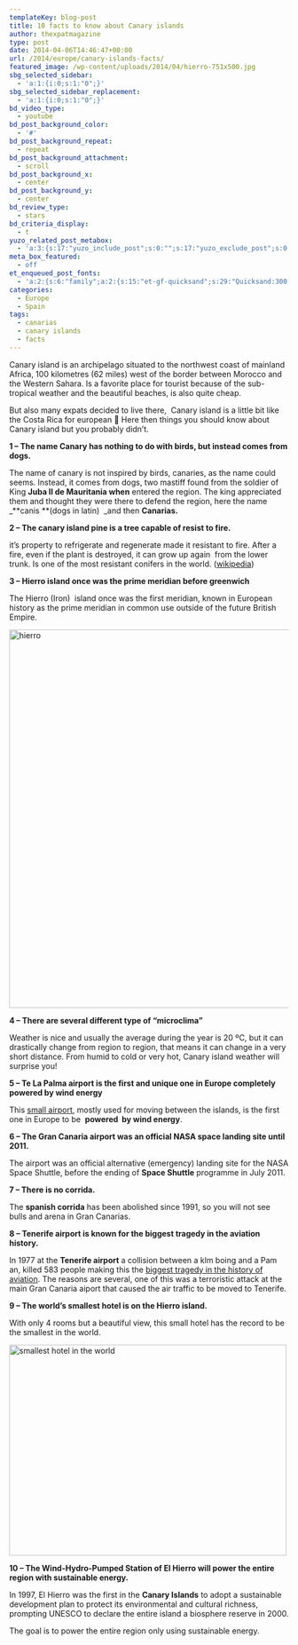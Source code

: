 ```yaml
---
templateKey: blog-post
title: 10 facts to know about Canary islands
author: thexpatmagazine
type: post
date: 2014-04-06T14:46:47+00:00
url: /2014/europe/canary-islands-facts/
featured_image: /wp-content/uploads/2014/04/hierro-751x500.jpg
sbg_selected_sidebar:
  - 'a:1:{i:0;s:1:"0";}'
sbg_selected_sidebar_replacement:
  - 'a:1:{i:0;s:1:"0";}'
bd_video_type:
  - youtube
bd_post_background_color:
  - '#'
bd_post_background_repeat:
  - repeat
bd_post_background_attachment:
  - scroll
bd_post_background_x:
  - center
bd_post_background_y:
  - center
bd_review_type:
  - stars
bd_criteria_display:
  - t
yuzo_related_post_metabox:
  - 'a:3:{s:17:"yuzo_include_post";s:0:"";s:17:"yuzo_exclude_post";s:0:"";s:21:"yuzo_disabled_related";N;}'
meta_box_featured:
  - off
et_enqueued_post_fonts:
  - 'a:2:{s:6:"family";a:2:{s:15:"et-gf-quicksand";s:29:"Quicksand:300,regular,500,700";s:10:"et-gf-lato";s:75:"Lato:100,100italic,300,300italic,regular,italic,700,700italic,900,900italic";}s:6:"subset";a:2:{i:0;s:5:"latin";i:1;s:9:"latin-ext";}}'
categories:
  - Europe
  - Spain
tags:
  - canarias
  - canary islands
  - facts
---
```


Canary island is an archipelago situated to the northwest coast of mainland Africa, 100 kilometres (62 miles) west of the border between Morocco and the Western Sahara. Is a favorite place for tourist because of the sub-tropical weather and the beautiful beaches, is also quite cheap. <!--more-->

But also many expats decided to live there,  Canary island is a little bit like the Costa Rica for european 🙂 Here then things you should know about Canary island but you probably didn&#8217;t.

**1 &#8211; The name Canary has nothing to do with birds, but instead comes from dogs.**

The name of canary is not inspired by birds, canaries, as the name could seems. Instead, it comes from dogs, two mastiff found from the soldier of King **Juba II de Mauritania when** entered the region. The king appreciated them and thought they were there to defend the region, here the name \_**canis **(dogs in latin)  _and then **Canarias.**

**2 &#8211; The canary island pine is a tree capable of resist to fire.**

it&#8217;s property to refrigerate and regenerate made it resistant to fire. After a fire, even if the plant is destroyed, it can grow up again  from the lower trunk. Is one of the most resistant conifers in the world. (<a href="http://en.wikipedia.org/wiki/Pinus_canariensis" target="_blank">wikipedia</a>)

**3 &#8211; Hierro island once was the prime meridian before greenwich**

The Hierro (Iron)  island once was the first meridian, known in European history as the prime meridian in common use outside of the future British Empire.

[<img class="alignnone size-full wp-image-154" src="http://localhost/thexpatmagazine-wp/wp-content/uploads/2014/04/hierro.jpg" alt="hierro" width="1024" height="682" srcset="http://localhost/thexpatmagazine-wp/wp-content/uploads/2014/04/hierro.jpg 1024w, http://localhost/thexpatmagazine-wp/wp-content/uploads/2014/04/hierro-300x200.jpg 300w, http://localhost/thexpatmagazine-wp/wp-content/uploads/2014/04/hierro-768x512.jpg 768w, http://localhost/thexpatmagazine-wp/wp-content/uploads/2014/04/hierro-751x500.jpg 751w" sizes="(max-width: 1024px) 100vw, 1024px" />][1]

**4 &#8211; There are several different type of &#8220;microclima&#8221;**

Weather is nice and usually the average during the year is 20 ºC, but it can drastically change from region to region, that means it can change in a very short distance. From humid to cold or very hot, Canary island weather will surprise you!

**5 &#8211; Te La Palma airport is the first and unique one in Europe completely powered by wind energy**

This <a href="http://en.wikipedia.org/wiki/La_palma" target="_blank">small airport</a>, mostly used for moving between the islands, is the first one in Europe to be  **powered  by wind energy**.

**6 &#8211; The Gran Canaria airport was an official NASA space landing site until 2011.**

The airport was an official alternative (emergency) landing site for the NASA Space Shuttle, before the ending of **Space Shuttle** programme in July 2011.

**7 &#8211; There is no corrida.**

The **spanish corrida** has been abolished since 1991, so you will not see bulls and arena in Gran Canarias.

**8 &#8211; Tenerife airport is known for the biggest tragedy in the aviation history.**

In 1977 at the **Tenerife airport** a collision between a klm boing and a Pam an, killed 583 people making this the <span style="text-decoration: underline;">biggest tragedy in the history of aviation</span>. The reasons are several, one of this was a terroristic attack at the main Gran Canaria aiport that caused the air traffic to be moved to Tenerife.

**9 &#8211; The world&#8217;s smallest hotel is on the Hierro island.**

With only 4 rooms but a beautiful view, this small hotel has the record to be the smallest in the world.

[<img class="alignnone size-full wp-image-153" src="http://localhost/thexpatmagazine-wp/wp-content/uploads/2014/04/hierro-hotel.jpg" alt="smallest hotel in the world" width="500" height="380" srcset="http://localhost/thexpatmagazine-wp/wp-content/uploads/2014/04/hierro-hotel.jpg 500w, http://localhost/thexpatmagazine-wp/wp-content/uploads/2014/04/hierro-hotel-300x228.jpg 300w" sizes="(max-width: 500px) 100vw, 500px" />][2]

**10 &#8211; The Wind-Hydro-Pumped Station of El Hierro will power the entire region with sustainable energy.**

In 1997, El Hierro was the first in the **Canary Islands** to adopt a sustainable development plan to protect its environmental and cultural richness, prompting UNESCO to declare the entire island a biosphere reserve in 2000.

The goal is to power the entire region only using sustainable energy.

&nbsp;

<span style="line-height: 1.5em;"> </span>

&nbsp;

<span style="color: #4189dd; font-family: Arial, Helvetica, sans-serif; font-size: 18px; font-weight: bold; line-height: normal;"> </span>

[1]: http://localhost/thexpatmagazine-wp/wp-content/uploads/2014/04/hierro.jpg
[2]: http://localhost/thexpatmagazine-wp/wp-content/uploads/2014/04/hierro-hotel.jpg
